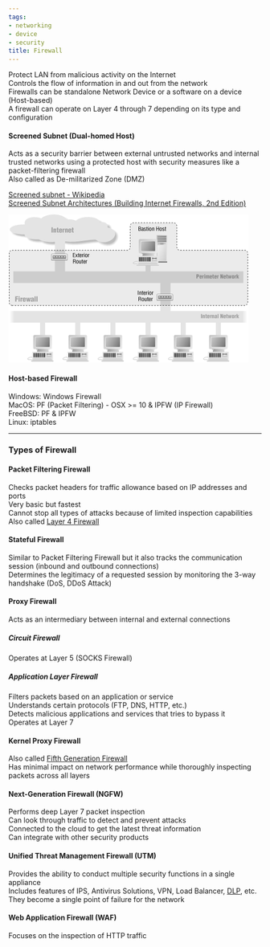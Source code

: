 ```yaml
---
tags:
- networking
- device
- security
title: Firewall
---
```


Protect LAN from malicious activity on the Internet  
Controls the flow of information in and out from the network    
Firewalls can be standalone Network Device or a software on a device (Host-based)    
A firewall can operate on Layer 4 through 7 depending on its type and configuration

#### Screened Subnet (Dual-homed Host)
Acts as a security barrier between external untrusted networks and internal trusted networks using a protected host with security measures like a packet-filtering firewall  
Also called as De-militarized Zone (DMZ)

[Screened subnet - Wikipedia](https://en.wikipedia.org/wiki/Screened_subnet)  
[Screened Subnet Architectures (Building Internet Firewalls, 2nd Edition)](https://docstore.mik.ua/orelly/networking_2ndEd/fire/ch06_03.htm)

![screened-subnet|500](../images/screened-subnet.gif)

#### Host-based Firewall
Windows: Windows Firewall  
MacOS: PF (Packet Filtering) - OSX >= 10 & IPFW (IP Firewall)  
FreeBSD: PF & IPFW  
Linux: iptables

---

### Types of Firewall

#### Packet Filtering Firewall
Checks packet headers for traffic allowance based on IP addresses and ports  
Very basic but fastest  
Cannot stop all types of attacks because of limited inspection capabilities  
Also called <u>Layer 4 Firewall</u>

#### Stateful Firewall
Similar to Packet Filtering Firewall but it also tracks the communication session (inbound and outbound connections)  
Determines the legitimacy of a requested session by monitoring the 3-way handshake (DoS, DDoS Attack)

#### Proxy Firewall
Acts as an intermediary between internal and external connections  

##### Circuit Firewall
Operates at Layer 5 (SOCKS Firewall)  

##### Application Layer Firewall
Filters packets based on an application or service  
Understands certain protocols (FTP, DNS, HTTP, etc.)  
Detects malicious applications and services that tries to bypass it  
Operates at Layer 7

#### Kernel Proxy Firewall
Also called <u>Fifth Generation Firewall</u>  
Has minimal impact on network performance while thoroughly inspecting packets across all layers

#### Next-Generation Firewall (NGFW)
Performs deep Layer 7 packet inspection  
Can look through traffic to detect and prevent attacks  
Connected to the cloud to get the latest threat information  
Can integrate with other security products

#### Unified Threat Management Firewall (UTM)
Provides the ability to conduct multiple security functions in a single appliance  
Includes features of IPS, Antivirus Solutions, VPN, Load Balancer, [DLP](../../cloud-service-providers/gcp/gcp-security-services/data-loss-prevention-dlp.md), etc.
They become a single point of failure for the network

#### Web Application Firewall (WAF)
Focuses on the inspection of HTTP traffic
